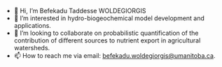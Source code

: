 - 👋 Hi, I’m Befekadu Taddesse WOLDEGIORGIS
- 👀 I’m interested in hydro-biogeochemical model development and applications.
- 💞️ I’m looking to collaborate on probabilistic quantification of the contribution of different sources to nutrient export in agricultural watersheds.
- 📫 How to reach me via email: befekadu.woldegiorgis@umanitoba.ca.

<!---
befekadu2023/befekadu2023 is a ✨ special ✨ repository because its `README.md` (this file) appears on your GitHub profile.
You can click the Preview link to take a look at your changes.
--->
